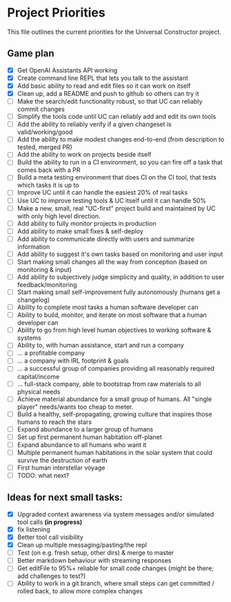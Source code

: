 # Project Priorities

This file outlines the current priorities for the Universal Constructor project.

## Game plan

-   [x] Get OpenAI Assistants API working
-   [x] Create command line REPL that lets you talk to the assistant
-   [x] Add basic ability to read and edit files so it can work on itself
-   [x] Clean up, add a README and push to github so others can try it
-   [ ] Make the search/edit functionality robust, so that UC can reliably commit changes
-   [ ] Simplify the tools code until UC can reliably add and edit its own tools
-   [ ] Add the ability to reliably verify if a given changeset is valid/working/good
-   [ ] Add the ability to make modest changes end-to-end (from description to tested, merged PR)
-   [ ] Add the ability to work on projects beside itself
-   [ ] Build the ability to run in a CI environment, so you can fire off a task that comes back with a PR
-   [ ] Build a meta testing environment that does CI on the CI tool, that tests which tasks it is up to
-   [ ] Improve UC until it can handle the easiest 20% of real tasks
-   [ ] Use UC to improve testing tools & UC itself until it can handle 50%
-   [ ] Make a new, small, real "UC-first" project build and maintained by UC with only high level direction.
-   [ ] Add ability to fully monitor projects in production
-   [ ] Add ability to make small fixes & self-deploy
-   [ ] Add ability to communicate directly with users and summarize information
-   [ ] Add ability to suggest it's own tasks based on monitoring and user input
-   [ ] Start making small changes all the way from conception (based on monitoring & input)
-   [ ] Add ability to subjectively judge simplicity and quality, in addition to user feedback/monitoring
-   [ ] Start making small self-improvement fully autonomously (humans get a changelog)
-   [ ] Ability to complete most tasks a human software developer can
-   [ ] Ability to build, monitor, and iterate on most software that a human developer can
-   [ ] Ability to go from high level human objectives to working software & systems
-   [ ] Ability to, with human assistance, start and run a company
-   [ ] ... a profitable company
-   [ ] ... a company with IRL footprint & goals
-   [ ] ... a successful group of companies providing all reasonably required capital/income
-   [ ] ... full-stack company, able to bootstrap from raw materials to all physical needs
-   [ ] Achieve material abundance for a small group of humans. All "single player" needs/wants too cheap to meter.
-   [ ] Build a healthy, self-propagating, growing culture that inspires those humans to reach the stars
-   [ ] Expand abundance to a larger group of humans
-   [ ] Set up first permanent human habitation off-planet
-   [ ] Expand abundance to all humans who want it
-   [ ] Multiple permanent human habitations in the solar system that could survive the destruction of earth
-   [ ] First human interstellar voyage
-   [ ] TODO: what next?

## Ideas for next small tasks:

-   [X] Upgraded context awareness via system messages and/or simulated tool calls **(in progress)**
-   [X] fix listening
-   [X] Better tool call visibility
-   [X] Clean up multiple messaging/pasting/the repl
-   [ ] Test (on e.g. fresh setup, other dirs) & merge to master
-   [ ] Better markdown behaviour with streaming responses
-   [ ] Get editFile to 95%+ reliable for small code changes (might be there; add challenges to test?)
-   [ ] Ability to work in a git branch, where small steps can get committed / rolled back, to allow more complex changes
